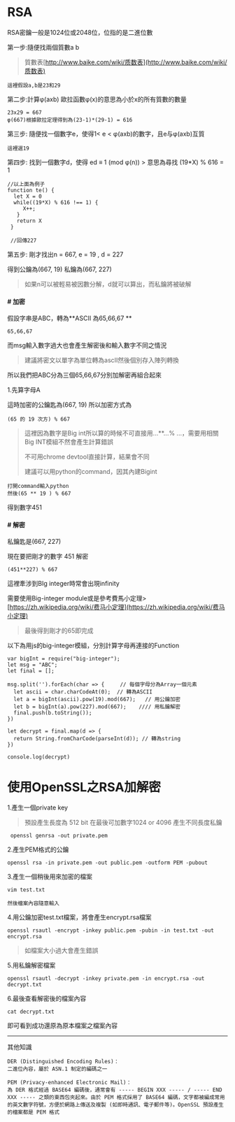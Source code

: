 # RSA

RSA密鑰一般是1024位或2048位，位指的是二進位數

第一步:隨便找兩個質數a b

> 質數表[http://www.baike.com/wiki/质数表](http://www.baike.com/wiki/质数表)

```
這裡假設a,b是23和29
```

第二步:計算φ\(axb\)           歐拉函數φ\(x\)的意思為小於x的所有質數的數量

```
23x29 = 667  
φ(667)根據歐拉定理得到為(23-1)*(29-1) = 616
```

第三步: 隨便找一個數字e，使得1&lt; e &lt; φ\(axb\)的數字，且e与φ\(axb\)互質

```
這裡選19
```

第四步: 找到一個數字d，使得 ed ≡ 1 \(mod φ\(n\)\)        &gt; 意思為尋找 \(19\*X\) % 616  = 1

```
//以上面為例子
function te() {
  let X = 0
  while((19*X) % 616 !== 1) {
     X++;
   }
   return X
 }

 //回傳227
```

第五步: 剛才找出n = 667,  e = 19 , d = 227

得到公鑰為\(667, 19\)  私鑰為\(667, 227\)

> 如果n可以被輕易被因數分解，d就可以算出，而私鑰將被破解

#### \# 加密

假設字串是ABC，轉為**ASCII 為65,66,67 **

```
65,66,67
```

而msg輸入數字過大也會產生解密後和輸入數字不同之情況

> 建議將密文以單字為單位轉為ascII然後個別存入陣列轉換

所以我們把ABC分為三個65,66,67分別加解密再組合起來

1.先算字母A

這時加密的公鑰匙為\(667, 19\) 所以加密方式為

```
(65 的 19 次方) % 667
```

> 這裡因為數字是Big int所以算的時候不可直接用...\*\*...% ...，需要用相關Big INT模組不然會產生計算錯誤
>
> 不可用chrome devtool直接計算，結果會不同
>
> 建議可以用python的command，因其內建Bigint

```
打開command輸入python
然後(65 ** 19 ) % 667
```

得到數字451

#### \# 解密

私鑰匙是\(667, 227\)

現在要把剛才的數字 451 解密

```
(451**227) % 667
```

這裡牽涉到BIg integer時常會出現infinity

需要使用Big-integer module或是參考費馬小定理&gt;[https://zh.wikipedia.org/wiki/费马小定理](https://zh.wikipedia.org/wiki/费马小定理)

> 最後得到剛才的65即完成

以下為用js的big-integer模組，分別計算字母再連接的Function

```
var bigInt = require("big-integer");
let msg = "ABC";
let final = [];

msg.split('').forEach(char => {     // 每個字母分為Array一個元素
  let ascii = char.charCodeAt(0);  // 轉為ASCII
  let a = bigInt(ascii).pow(19).mod(667);   // 用公鑰加密
  let b = bigInt(a).pow(227).mod(667);    //// 用私鑰解密
  final.push(b.toString());
})

let decrypt = final.map(d => {
  return String.fromCharCode(parseInt(d)); // 轉為string
})

console.log(decrypt)
```

# 使用OpenSSL之RSA加解密

1.產生一個private key

> 預設產生長度為 512 bit  在最後可加數字1024 or 4096 產生不同長度私鑰

```
 openssl genrsa -out private.pem
```

2.產生PEM格式的公鑰

```
openssl rsa -in private.pem -out public.pem -outform PEM -pubout
```

3.產生一個稍後用來加密的檔案

```
vim test.txt

然後檔案內容隨意輸入
```

4.用公鑰加密test.txt檔案，將會產生encrypt.rsa檔案

```
openssl rsautl -encrypt -inkey public.pem -pubin -in test.txt -out encrypt.rsa
```

> 如檔案大小過大會產生錯誤

5.用私鑰解密檔案

```
openssl rsautl -decrypt -inkey private.pem -in encrypt.rsa -out decrypt.txt
```

6.最後查看解密後的檔案內容

```
cat decrypt.txt
```

即可看到成功還原為原本檔案之檔案內容

---

其他知識

```
DER (Distinguished Encoding Rules)：
二進位內容，屬於 ASN.1 制定的編碼之一

PEM (Privacy-enhanced Electronic Mail)：
為 DER 格式經過 BASE64 編碼後，通常會有 ----- BEGIN XXX ----- / ----- END XXX ----- 之類的東西包夾起來。由於 PEM 格式採用了 BASE64 編碼，文字都被編成常用的英文數字符號，方便於網路上傳送及複製 (如即時通訊、電子郵件等)。OpenSSL 預設產生的檔案都是 PEM 格式
```



